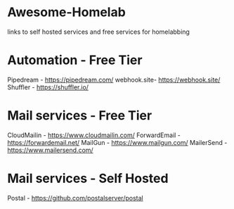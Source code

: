 # Awesome-Homelab
links to self hosted services and free services for homelabbing

# Automation - Free Tier
  Pipedream - https://pipedream.com/
  webhook.site- https://webhook.site/
  Shuffler - https://shuffler.io/

# Mail services - Free Tier
  CloudMailin - https://www.cloudmailin.com/
  ForwardEmail - https://forwardemail.net/
  MailGun - https://www.mailgun.com/
  MailerSend - https://www.mailersend.com/

# Mail services - Self Hosted
  Postal - https://github.com/postalserver/postal
